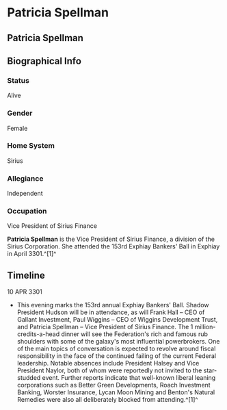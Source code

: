 # Patricia Spellman
## Patricia Spellman

		

## Biographical Info

### Status

Alive

### Gender

Female

### Home System

Sirius

### Allegiance

Independent

### Occupation

Vice President of Sirius Finance

**Patricia Spellman** is the Vice President of Sirius Finance, a division of the Sirius Corporation. She attended the 153rd Exphiay Bankers' Ball in Exphiay in April 3301.^[1]^

## Timeline

10 APR 3301

- This evening marks the 153rd annual Exphiay Bankers' Ball. Shadow President Hudson will be in attendance, as will Frank Hall – CEO of Gallant Investment, Paul Wiggins – CEO of Wiggins Development Trust, and Patricia Spellman – Vice President of Sirius Finance. The 1 million-credits-a-head dinner will see the Federation's rich and famous rub shoulders with some of the galaxy's most influential powerbrokers. One of the main topics of conversation is expected to revolve around fiscal responsibility in the face of the continued failing of the current Federal leadership. Notable absences include President Halsey and Vice President Naylor, both of whom were reportedly not invited to the star-studded event. Further reports indicate that well-known liberal leaning corporations such as Better Green Developments, Roach Investment Banking, Worster Insurance, Lycan Moon Mining and Benton's Natural Remedies were also all deliberately blocked from attending.^[1]^